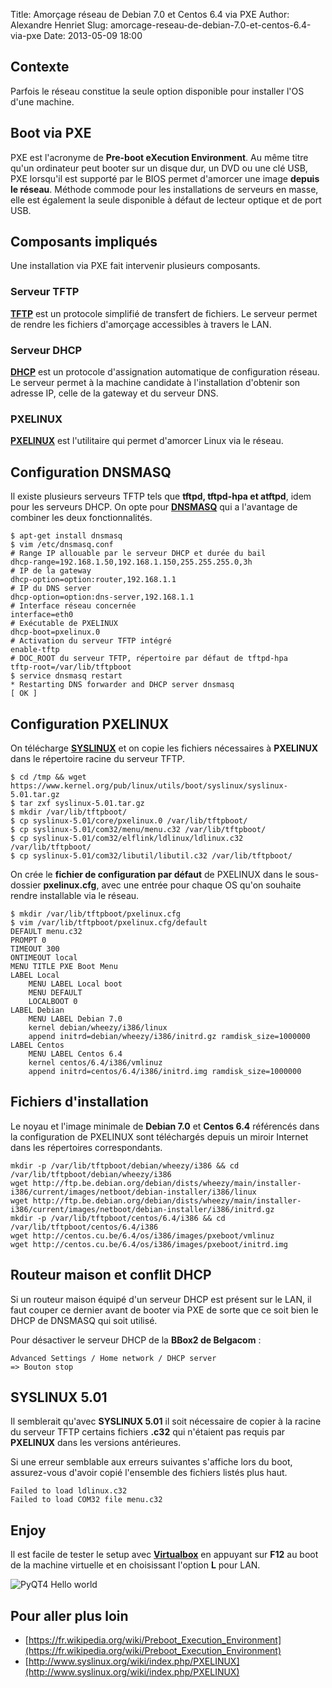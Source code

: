 Title: Amorçage réseau de Debian 7.0 et Centos 6.4 via PXE
Author: Alexandre Henriet
Slug: amorcage-reseau-de-debian-7.0-et-centos-6.4-via-pxe
Date: 2013-05-09 18:00

## Contexte

Parfois le réseau constitue la seule option disponible pour installer l'OS d'une machine.

## Boot via PXE

PXE est l'acronyme de **Pre-boot eXecution Environment**. Au même titre qu'un ordinateur
peut booter sur un disque dur, un DVD ou une clé USB, PXE lorsqu'il est supporté
par le BIOS permet d'amorcer une image **depuis le réseau**. Méthode commode pour les installations de serveurs en masse,
elle est également la seule disponible à défaut de lecteur optique et de port USB.

## Composants impliqués

Une installation via PXE fait intervenir plusieurs composants.

### Serveur TFTP

**[TFTP](http://fr.wikipedia.org/wiki/Trivial_File_Transfer_Protocol)** est un protocole simplifié de transfert de fichiers. Le serveur permet de rendre les fichiers d'amorçage accessibles à travers le LAN.

### Serveur DHCP

**[DHCP](http://fr.wikipedia.org/wiki/Dynamic_Host_Configuration_Protocol)** est un protocole d'assignation automatique de configuration réseau. Le serveur permet à la machine candidate à l'installation d'obtenir son adresse IP, celle de la gateway et du serveur DNS.

### PXELINUX

**[PXELINUX](http://www.syslinux.org/wiki/index.php/PXELINUX)** est l'utilitaire qui permet d'amorcer Linux via le réseau.

## Configuration DNSMASQ

Il existe plusieurs serveurs TFTP tels que **tftpd, tftpd-hpa et atftpd**, idem pour les serveurs DHCP. On opte pour **[DNSMASQ](http://www.thekelleys.org.uk/dnsmasq/doc.html)** qui a l'avantage de combiner les deux fonctionnalités.

    $ apt-get install dnsmasq
    $ vim /etc/dnsmasq.conf
    # Range IP allouable par le serveur DHCP et durée du bail
    dhcp-range=192.168.1.50,192.168.1.150,255.255.255.0,3h
    # IP de la gateway
    dhcp-option=option:router,192.168.1.1
    # IP du DNS server
    dhcp-option=option:dns-server,192.168.1.1
    # Interface réseau concernée
    interface=eth0
    # Exécutable de PXELINUX
    dhcp-boot=pxelinux.0
    # Activation du serveur TFTP intégré
    enable-tftp
    # DOC_ROOT du serveur TFTP, répertoire par défaut de tftpd-hpa
    tftp-root=/var/lib/tftpboot
    $ service dnsmasq restart
    * Restarting DNS forwarder and DHCP server dnsmasq                      [ OK ]

## Configuration PXELINUX

On télécharge **[SYSLINUX](http://www.syslinux.org/wiki/index.php/Download)** et on copie
les fichiers nécessaires à **PXELINUX** dans le répertoire racine du serveur TFTP.

    $ cd /tmp && wget https://www.kernel.org/pub/linux/utils/boot/syslinux/syslinux-5.01.tar.gz
    $ tar zxf syslinux-5.01.tar.gz
    $ mkdir /var/lib/tftpboot/
    $ cp syslinux-5.01/core/pxelinux.0 /var/lib/tftpboot/
    $ cp syslinux-5.01/com32/menu/menu.c32 /var/lib/tftpboot/
    $ cp syslinux-5.01/com32/elflink/ldlinux/ldlinux.c32 /var/lib/tftpboot/
    $ cp syslinux-5.01/com32/libutil/libutil.c32 /var/lib/tftpboot/

On crée le **fichier de configuration par défaut** de PXELINUX dans le sous-dossier **pxelinux.cfg**,
avec une entrée pour chaque OS qu'on souhaite rendre installable via le réseau.

    $ mkdir /var/lib/tftpboot/pxelinux.cfg
    $ vim /var/lib/tftpboot/pxelinux.cfg/default
    DEFAULT menu.c32
    PROMPT 0
    TIMEOUT 300
    ONTIMEOUT local
    MENU TITLE PXE Boot Menu
    LABEL Local
        MENU LABEL Local boot
        MENU DEFAULT
        LOCALBOOT 0
    LABEL Debian
        MENU LABEL Debian 7.0
        kernel debian/wheezy/i386/linux
        append initrd=debian/wheezy/i386/initrd.gz ramdisk_size=1000000
    LABEL Centos
        MENU LABEL Centos 6.4
        kernel centos/6.4/i386/vmlinuz
        append initrd=centos/6.4/i386/initrd.img ramdisk_size=1000000


## Fichiers d'installation

Le noyau et l'image minimale de **Debian 7.0** et **Centos 6.4** référencés dans la configuration de PXELINUX
sont téléchargés depuis un miroir Internet dans les répertoires correspondants.

    mkdir -p /var/lib/tftpboot/debian/wheezy/i386 && cd /var/lib/tftpboot/debian/wheezy/i386
    wget http://ftp.be.debian.org/debian/dists/wheezy/main/installer-i386/current/images/netboot/debian-installer/i386/linux
    wget http://ftp.be.debian.org/debian/dists/wheezy/main/installer-i386/current/images/netboot/debian-installer/i386/initrd.gz
    mkdir -p /var/lib/tftpboot/centos/6.4/i386 && cd /var/lib/tftpboot/centos/6.4/i386
    wget http://centos.cu.be/6.4/os/i386/images/pxeboot/vmlinuz
    wget http://centos.cu.be/6.4/os/i386/images/pxeboot/initrd.img

## Routeur maison et conflit DHCP

Si un routeur maison équipé d'un serveur DHCP est présent sur le LAN, il faut couper ce dernier avant de booter via PXE
de sorte que ce soit bien le DHCP de DNSMASQ qui soit utilisé.

Pour désactiver le serveur DHCP de la **BBox2 de Belgacom** : 

    Advanced Settings / Home network / DHCP server
    => Bouton stop

## SYSLINUX 5.01

Il semblerait qu'avec **SYSLINUX 5.01** il soit nécessaire de copier à la racine du serveur TFTP certains fichiers **.c32**
qui n'étaient pas requis par **PXELINUX** dans les versions antérieures. 

Si une erreur semblable aux erreurs suivantes s'affiche lors du boot, assurez-vous d'avoir copié l'ensemble des fichiers listés plus haut.

    Failed to load ldlinux.c32
    Failed to load COM32 file menu.c32

## Enjoy

Il est facile de tester le setup avec **[Virtualbox](https://www.virtualbox.org/wiki/Downloads)** en appuyant sur **F12** au boot de la machine virtuelle et en choisissant l'option **L** pour LAN.

<img class="border" alt="PyQT4 Hello world" src="./theme/img/pxe.png" />

## Pour aller plus loin

- [https://fr.wikipedia.org/wiki/Preboot_Execution_Environment](https://fr.wikipedia.org/wiki/Preboot_Execution_Environment)
- [http://www.syslinux.org/wiki/index.php/PXELINUX](http://www.syslinux.org/wiki/index.php/PXELINUX)

